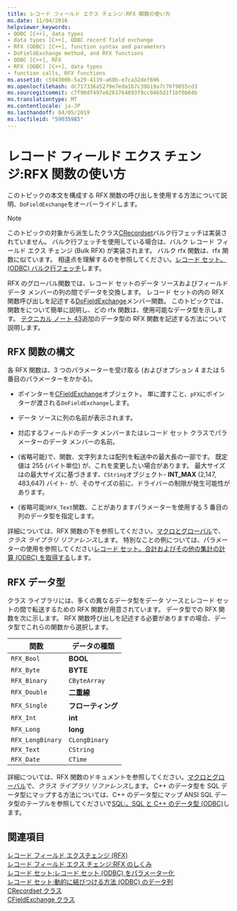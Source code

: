 ```yaml
---
title: レコード フィールド エクス チェンジ:RFX 関数の使い方
ms.date: 11/04/2016
helpviewer_keywords:
- ODBC [C++], data types
- data types [C++], ODBC record field exchange
- RFX (ODBC) [C++], function syntax and parameters
- DoFieldExchange method, and RFX functions
- ODBC [C++], RFX
- RFX (ODBC) [C++], data types
- function calls, RFX functions
ms.assetid: c594300b-5a29-4119-a68b-e7ca32def696
ms.openlocfilehash: dc717336a5279e7eda1b7c39b19a7c76f9055cd3
ms.sourcegitcommit: c7f90df497e6261764893f9cc04b5d1f1bf0b64b
ms.translationtype: MT
ms.contentlocale: ja-JP
ms.lasthandoff: 04/05/2019
ms.locfileid: "59035985"
---
```

# <a name="record-field-exchange-using-the-rfx-functions"></a>レコード フィールド エクス チェンジ:RFX 関数の使い方

このトピックの本文を構成する RFX 関数の呼び出しを使用する方法について説明、`DoFieldExchange`をオーバーライドします。

> [!NOTE]
>  このトピックの対象から派生したクラス[CRecordset](../../mfc/reference/crecordset-class.md)バルク行フェッチは実装されていません。 バルク行フェッチを使用している場合は、バルク レコード フィールド エクス チェンジ (Bulk RFX) が実装されます。 バルク rfx 関数は、rfx 関数に似ています。 相違点を理解するのを参照してください。[レコード セット。(ODBC) バルク行フェッチ](../../data/odbc/recordset-fetching-records-in-bulk-odbc.md)します。

RFX のグローバル関数では、レコード セットのデータ ソースおよびフィールド データ メンバーの列の間でデータを交換します。 レコード セットの内の RFX 関数呼び出しを記述する[DoFieldExchange](../../mfc/reference/crecordset-class.md#dofieldexchange)メンバー関数。 このトピックでは、関数をについて簡単に説明し、どの rfx 関数は、使用可能なデータ型を示します。 [テクニカル ノート 43](../../mfc/tn043-rfx-routines.md)追加のデータ型の RFX 関数を記述する方法について説明します。

##  <a name="_core_rfx_function_syntax"></a> RFX 関数の構文

各 RFX 関数は、3 つのパラメーターを受け取る (およびオプション 4 または 5 番目のパラメーターをかかる)。

- ポインターを[CFieldExchange](../../mfc/reference/cfieldexchange-class.md)オブジェクト。 単に渡すこと、`pFX`にポインターが渡される`DoFieldExchange`します。

- データ ソースに列の名前が表示されます。

- 対応するフィールドのデータ メンバーまたはレコード セット クラスでパラメーターのデータ メンバーの名前。

- (省略可能)で、関数、文字列または配列を転送中の最大長の一部です。 既定値は 255 (バイト単位) が、これを変更したい場合があります。 最大サイズはの最大サイズに基づきます、`CString`オブジェクト- **INT_MAX** (2,147, 483,647) バイト- が、そのサイズの前に、ドライバーの制限が発生可能性があります。

- (省略可能)`RFX_Text`関数、ことがありますパラメーターを使用する 5 番目の列のデータ型を指定します。

詳細については、RFX 関数の下を参照してください。[マクロとグローバル](../../mfc/reference/mfc-macros-and-globals.md)で、*クラス ライブラリ リファレンス*します。 特別なことの例については、パラメーターの使用を参照してください[レコード セット。合計およびその他の集計の計算 (ODBC) を取得する](../../data/odbc/recordset-obtaining-sums-and-other-aggregate-results-odbc.md)します。

##  <a name="_core_rfx_data_types"></a> RFX データ型

クラス ライブラリには、多くの異なるデータ型をデータ ソースとレコード セットの間で転送するための RFX 関数が用意されています。 データ型での RFX 関数を次に示します。 RFX 関数呼び出しを記述する必要がありますの場合、データ型でこれらの関数から選択します。

|関数|データの種類|
|--------------|---------------|
|`RFX_Bool`|**BOOL**|
|`RFX_Byte`|**BYTE**|
|`RFX_Binary`|`CByteArray`|
|`RFX_Double`|**二重線**|
|`RFX_Single`|**フローティング**|
|`RFX_Int`|**int**|
|`RFX_Long`|**long**|
|`RFX_LongBinary`|`CLongBinary`|
|`RFX_Text`|`CString`|
|`RFX_Date`|`CTime`|


詳細については、RFX 関数のドキュメントを参照してください。[マクロとグローバル](../../mfc/reference/mfc-macros-and-globals.md)で、*クラス ライブラリ リファレンス*します。 C++ のデータ型を SQL データ型にマップする方法については、C++ のデータ型にマップ ANSI SQL データ型のテーブルを参照してくださいで[SQL:。SQL と C++ のデータ型 (ODBC)](../../data/odbc/sql-sql-and-cpp-data-types-odbc.md)します。

## <a name="see-also"></a>関連項目

[レコード フィールド エクスチェンジ (RFX)](../../data/odbc/record-field-exchange-rfx.md)<br/>
[レコード フィールド エクス チェンジ:RFX のしくみ](../../data/odbc/record-field-exchange-how-rfx-works.md)<br/>
[レコード セット:レコード セット (ODBC) をパラメーター化](../../data/odbc/recordset-parameterizing-a-recordset-odbc.md)<br/>
[レコード セット:動的に結びつける方法 (ODBC) のデータ列](../../data/odbc/recordset-dynamically-binding-data-columns-odbc.md)<br/>
[CRecordset クラス](../../mfc/reference/crecordset-class.md)<br/>
[CFieldExchange クラス](../../mfc/reference/cfieldexchange-class.md)